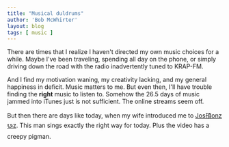 ```yaml
---
title: "Musical duldrums"
author: 'Bob McWhirter'
layout: blog
tags: [ music ]
---
```

There are times that I realize I haven't directed my own music choices for a while.  Maybe I've been traveling, spending all day on the phone, or simply driving down the road with the radio inadvertently tuned to KRAP-FM.

And I find my motivation waning, my creativity lacking, and my general happiness in deficit.  Music matters to me.  But even then, I'll have trouble finding the <strong>right</strong> music to listen to.  Somehow the 26.5 days of music jammed into iTunes just is not sufficient.  The online streams seem off.

But then there are days like today, when my wife introduced me to <a href="http://en.wikipedia.org/wiki/Jose_Gonzales" title="Wikipedia says...">Jos&#x9807;onz&#x1B25;z</a>.  This man sings exactly the right way for today.  Plus the video has a creepy pigman.

<center>
<object height="355" width="425">
<param name="movie" value="http://www.youtube.com/v/FFiGPMxsnB4&amp;rel=1"/>
<param name="wmode" value="transparent"/><embed src="http://www.youtube.com/v/FFiGPMxsnB4&amp;rel=1" type="application/x-shockwave-flash" wmode="transparent" height="355" width="425"/></object></center>
